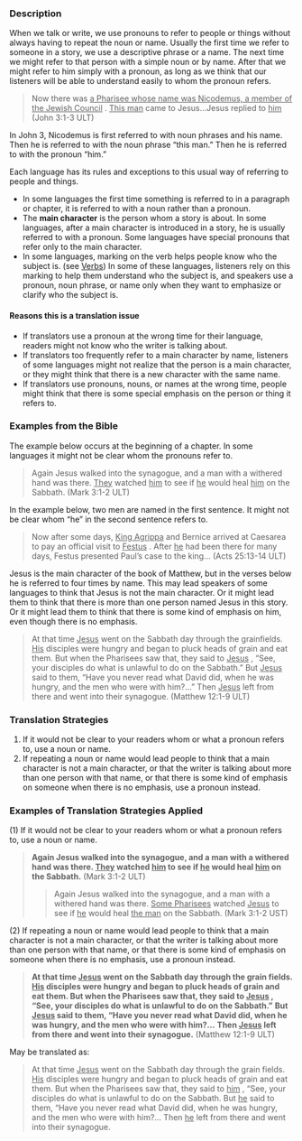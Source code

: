 

### Description

When we talk or write, we use pronouns to refer to people or things without always having to repeat the noun or name. Usually the first time we refer to someone in a story, we use a descriptive phrase or a name. The next time we might refer to that person with a simple noun or by name. After that we might refer to him simply with a pronoun, as long as we think that our listeners will be able to understand easily to whom the pronoun refers.

> Now there was <u> a Pharisee whose name was Nicodemus, a member of the Jewish Council</u> . <u> This man</u> came to Jesus…Jesus replied to <u> him</u> (John 3:1-3 ULT)

In John 3, Nicodemus is first referred to with noun phrases and his name. Then he is referred to with the noun phrase “this man.” Then he is referred to with the pronoun “him.”

Each language has its rules and exceptions to this usual way of referring to people and things.

* In some languages the first time something is referred to in a paragraph or chapter, it is referred to with a noun rather than a pronoun.
* The **main character** is the person whom a story is about. In some languages, after a main character is introduced in a story, he is usually referred to with a pronoun. Some languages have special pronouns that refer only to the main character.
* In some languages, marking on the verb helps people know who the subject is. (see [Verbs](../figs-verbs/01.md)) In some of these languages, listeners rely on this marking to help them understand who the subject is, and speakers use a pronoun, noun phrase, or name only when they want to emphasize or clarify who the subject is.

#### Reasons this is a translation issue

* If translators use a pronoun at the wrong time for their language, readers might not know who the writer is talking about.
* If translators too frequently refer to a main character by name, listeners of some languages might not realize that the person is a main character, or they might think that there is a new character with the same name.
* If translators use pronouns, nouns, or names at the wrong time, people might think that there is some special emphasis on the person or thing it refers to.

### Examples from the Bible

The example below occurs at the beginning of a chapter. In some languages it might not be clear whom the pronouns refer to.
> Again Jesus walked into the synagogue, and a man with a withered hand was there. <u> They</u> watched <u> him</u> to see if <u> he</u> would heal <u> him</u> on the Sabbath. (Mark 3:1-2 ULT)


In the example below, two men are named in the first sentence. It might not be clear whom “he” in the second sentence refers to.
> Now after some days, <u> King Agrippa</u> and Bernice arrived at Caesarea to pay an official visit to <u> Festus</u> . After <u> he</u> had been there for many days, Festus presented Paul’s case to the king… (Acts 25:13-14 ULT)


Jesus is the main character of the book of Matthew, but in the verses below he is referred to four times by name. This may lead speakers of some languages to think that Jesus is not the main character. Or it might lead them to think that there is more than one person named Jesus in this story. Or it might lead them to think that there is some kind of emphasis on him, even though there is no emphasis.

> At that time <u> Jesus</u> went on the Sabbath day through the grainfields. <u> His</u> disciples were hungry and began to pluck heads of grain and eat them. But when the Pharisees saw that, they said to <u> Jesus</u> , “See, your disciples do what is unlawful to do on the Sabbath.”
> But <u> Jesus</u> said to them, “Have you never read what David did, when he was hungry, and the men who were with him?…”
> Then <u> Jesus</u> left from there and went into their synagogue. (Matthew 12:1-9 ULT)


### Translation Strategies

1. If it would not be clear to your readers whom or what a pronoun refers to, use a noun or name.
1. If repeating a noun or name would lead people to think that a main character is not a main character, or that the writer is talking about more than one person with that name, or that there is some kind of emphasis on someone when there is no emphasis, use a pronoun instead.

### Examples of Translation Strategies Applied

(1) If it would not be clear to your readers whom or what a pronoun refers to, use a noun or name.

> **Again Jesus walked into the synagogue, and a man with a withered hand was there. <u> They</u> watched <u> him</u> to see if <u> he</u> would heal <u> him</u> on the Sabbath.** (Mark 3:1-2 ULT)
>> Again Jesus walked into the synagogue, and a man with a withered hand was there. <u> Some Pharisees</u> watched <u> Jesus</u> to see if <u> he</u> would heal <u> the man</u> on the Sabbath. (Mark 3:1-2 UST)

(2) If repeating a noun or name would lead people to think that a main character is not a main character, or that the writer is talking about more than one person with that name, or that there is some kind of emphasis on someone when there is no emphasis, use a pronoun instead.

> **At that time <u> Jesus</u> went on the Sabbath day through the grain fields. <u> His</u> disciples were hungry and began to pluck heads of grain and eat them. But when the Pharisees saw that, they said to <u> Jesus</u> , “See, your disciples do what is unlawful to do on the Sabbath.”**
> **But <u> Jesus</u> said to them, “Have you never read what David did, when he was hungry, and the men who were with him?…**
> **Then <u> Jesus</u> left from there and went into their synagogue.** (Matthew 12:1-9 ULT)

May be translated as:

> At that time <u> Jesus</u> went on the Sabbath day through the grain fields. <u> His</u> disciples were hungry and began to pluck heads of grain and eat them. But when the Pharisees saw that, they said to <u> him</u> , “See, your disciples do what is unlawful to do on the Sabbath.
> But <u> he</u> said to them, “Have you never read what David did, when he was hungry, and the men who were with him?…
> Then <u> he</u> left from there and went into their synagogue.
